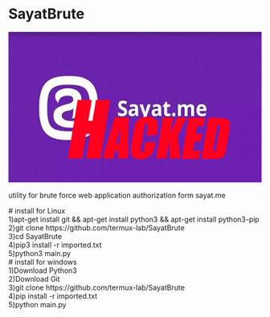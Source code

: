 # SayatBrute
<img src="sa.jpg" height="300px">
<p>utility for brute force web application authorization form sayat.me</p>
# install for Linux<br>
1)apt-get install git && apt-get install python3 && apt-get install python3-pip<br>
2)git clone https://github.com/termux-lab/SayatBrute<br>
3)cd SayatBrute<br>
4)pip3 install -r imported.txt<br>
5)python3 main.py<br>
# install for windows<br>
1)Download Python3<br>
2)Download Git<br>
3)git clone https://github.com/termux-lab/SayatBrute<br>
4)pip install -r imported.txt<br>
5)python main.py<br>
